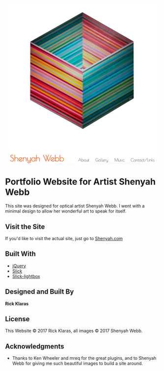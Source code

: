![Shenyah.com screenshot](img/Screenshot.png)

# Portfolio Website for Artist Shenyah Webb

This site was designed for optical artist Shenyah Webb. I went with a minimal design to allow her wonderful art to speak for itself.

## Visit the Site

If you'd like to visit the actual site, just go to [Shenyah.com](https://www.shenyah.com)

## Built With

* [jQuery](https://jquery.com/)
* [Slick](http://kenwheeler.github.io/slick/)
* [Slick-lightbox](https://github.com/mreq/slick-lightbox)

## Designed and Built By

**Rick Klaras**

## License

This Website &copy; 2017 Rick Klaras, all images &copy; 2017 Shenyah Webb.

## Acknowledgments

* Thanks to Ken Wheeler and mreq for the great plugins, and to Shenyah Webb for giving me such beautiful images to build a site around.
